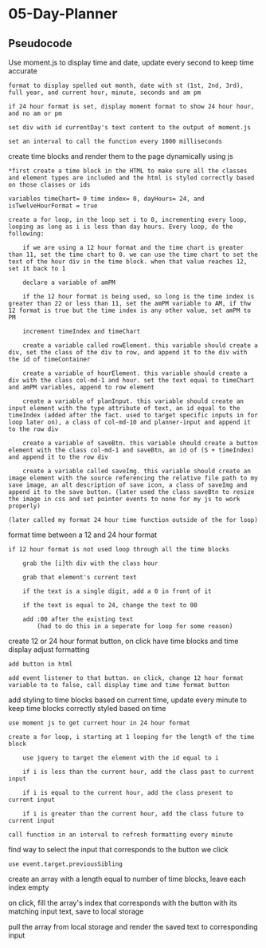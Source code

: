 # 05-Day-Planner
## Pseudocode
Use moment.js to display time and date, update every second to keep time accurate

    format to display spelled out month, date with st (1st, 2nd, 3rd), full year, and current hour, minute, seconds and am pm

    if 24 hour format is set, display moment format to show 24 hour hour, and no am or pm

    set div with id currentDay's text content to the output of moment.js

    set an interval to call the function every 1000 milliseconds



create time blocks and render them to the page dynamically using js

    *first create a time block in the HTML to make sure all the classes and element types are included and the html is styled correctly based on those classes or ids

    variables timeChart= 0 time index= 0, dayHours= 24, and isTwelveHourFormat = true
    
    create a for loop, in the loop set i to 0, incrementing every loop, looping as long as i is less than day hours. Every loop, do the following:

        if we are using a 12 hour format and the time chart is greater than 11, set the time chart to 0. we can use the time chart to set the text of the hour div in the time block. when that value reaches 12, set it back to 1

        declare a variable of amPM

        if the 12 hour format is being used, so long is the time index is greater than 22 or less than 11, set the amPM variable to AM, if thw 12 format is true but the time index is any other value, set amPM to PM

        increment timeIndex and timeChart

        create a variable called rowElement. this variable should create a div, set the class of the div to row, and append it to the div with the id of timeContainer

        create a variable of hourElement. this variable should create a div with the class col-md-1 and hour. set the text equal to timeChart and amPM variables, append to row element

        create a variable of planInput. this variable should create an input element with the type attribute of text, an id equal to the timeIndex (added after the fact. used to target specific inputs in for loop later on), a class of col-md-10 and planner-input and append it to the row div

        create a variable of saveBtn. this variable should create a button element with the class col-md-1 and saveBtn, an id of (S + timeIndex) and append it to the row div

        create a variable called saveImg. this variable should create an image element with the source referencing the relative file path to my save image, an alt description of save icon, a class of saveImg and append it to the save button. (later used the class saveBtn to resize the image in css and set pointer events to none for my js to work properly)

    (later called my format 24 hour time function outside of the for loop)


        
format time between a 12 and 24 hour format

    if 12 hour format is not used loop through all the time blocks

        grab the [i]th div with the class hour

        grab that element's current text

        if the text is a single digit, add a 0 in front of it

        if the text is equal to 24, change the text to 00

        add :00 after the existing text 
            (had to do this in a seperate for loop for some reason)



create 12 or 24 hour format button, on click have time blocks and time display adjust formatting

    add button in html

    add event listener to that button. on click, change 12 hour format variable to to false, call display time and time format button



add styling to time blocks based on current time, update every minute to keep time blocks correctly styled based on time

    use moment js to get current hour in 24 hour format

    create a for loop, i starting at 1 looping for the length of the time block 

        use jquery to target the element with the id equal to i

        if i is less than the current hour, add the class past to current input

        if i is equal to the current hour, add the class present to current input

        if i is greater than the current hour, add the class future to current input

    call function in an interval to refresh formatting every minute

find way to select the input that corresponds to the button we click

    use event.target.previousSibling

create an array with a length equal to number of time blocks, leave each index empty

on click, fill the array's index that corresponds with the button with its matching input text, save to local storage

pull the array from local storage and render the saved text to corresponding input